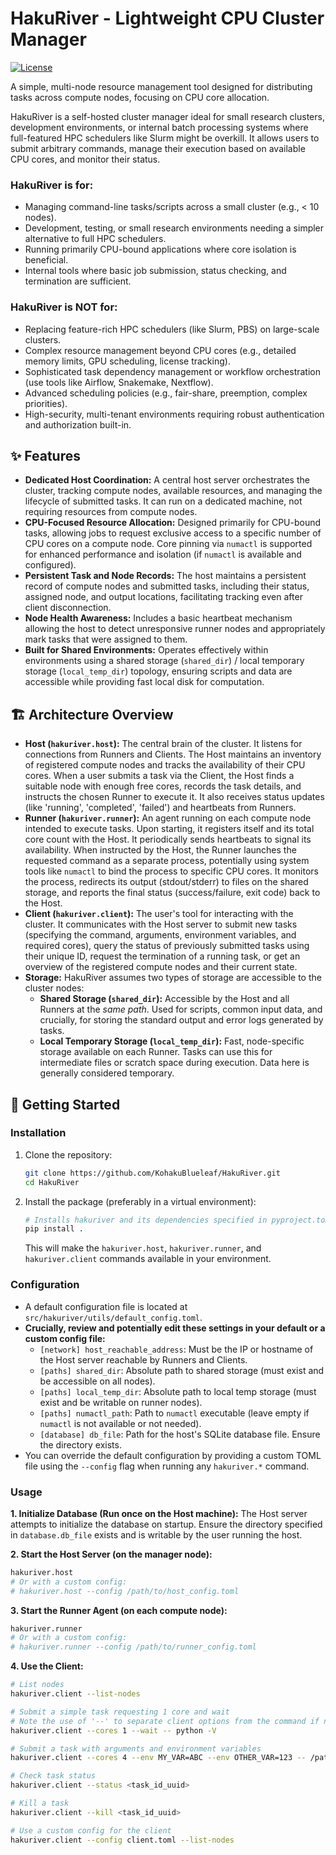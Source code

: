 # HakuRiver - Lightweight CPU Cluster Manager

[![License](https://img.shields.io/badge/License-Apache_2.0-blue.svg)](https://opensource.org/licenses/Apache-2.0)
<!-- 你可以未來加入 CI/CD 或版本徽章 -->

A simple, multi-node resource management tool designed for distributing tasks across compute nodes, focusing on CPU core allocation.

HakuRiver is a self-hosted cluster manager ideal for small research clusters, development environments, or internal batch processing systems where full-featured HPC schedulers like Slurm might be overkill. It allows users to submit arbitrary commands, manage their execution based on available CPU cores, and monitor their status.

### HakuRiver is for:

*   Managing command-line tasks/scripts across a small cluster (e.g., < 10 nodes).
*   Development, testing, or small research environments needing a simpler alternative to full HPC schedulers.
*   Running primarily CPU-bound applications where core isolation is beneficial.
*   Internal tools where basic job submission, status checking, and termination are sufficient.

### HakuRiver is NOT for:

*   Replacing feature-rich HPC schedulers (like Slurm, PBS) on large-scale clusters.
*   Complex resource management beyond CPU cores (e.g., detailed memory limits, GPU scheduling, license tracking).
*   Sophisticated task dependency management or workflow orchestration (use tools like Airflow, Snakemake, Nextflow).
*   Advanced scheduling policies (e.g., fair-share, preemption, complex priorities).
*   High-security, multi-tenant environments requiring robust authentication and authorization built-in.

## ✨ Features

*   **Dedicated Host Coordination:** A central host server orchestrates the cluster, tracking compute nodes, available resources, and managing the lifecycle of submitted tasks. It can run on a dedicated machine, not requiring resources from compute nodes.
*   **CPU-Focused Resource Allocation:** Designed primarily for CPU-bound tasks, allowing jobs to request exclusive access to a specific number of CPU cores on a compute node. Core pinning via `numactl` is supported for enhanced performance and isolation (if `numactl` is available and configured).
*   **Persistent Task and Node Records:** The host maintains a persistent record of compute nodes and submitted tasks, including their status, assigned node, and output locations, facilitating tracking even after client disconnection.
*   **Node Health Awareness:** Includes a basic heartbeat mechanism allowing the host to detect unresponsive runner nodes and appropriately mark tasks that were assigned to them.
*   **Built for Shared Environments:** Operates effectively within environments using a shared storage (`shared_dir`) / local temporary storage (`local_temp_dir`) topology, ensuring scripts and data are accessible while providing fast local disk for computation.

## 🏗️ Architecture Overview

*   **Host (`hakuriver.host`):** The central brain of the cluster. It listens for connections from Runners and Clients. The Host maintains an inventory of registered compute nodes and tracks the availability of their CPU cores. When a user submits a task via the Client, the Host finds a suitable node with enough free cores, records the task details, and instructs the chosen Runner to execute it. It also receives status updates (like 'running', 'completed', 'failed') and heartbeats from Runners.
*   **Runner (`hakuriver.runner`):** An agent running on each compute node intended to execute tasks. Upon starting, it registers itself and its total core count with the Host. It periodically sends heartbeats to signal its availability. When instructed by the Host, the Runner launches the requested command as a separate process, potentially using system tools like `numactl` to bind the process to specific CPU cores. It monitors the process, redirects its output (stdout/stderr) to files on the shared storage, and reports the final status (success/failure, exit code) back to the Host.
*   **Client (`hakuriver.client`):** The user's tool for interacting with the cluster. It communicates with the Host server to submit new tasks (specifying the command, arguments, environment variables, and required cores), query the status of previously submitted tasks using their unique ID, request the termination of a running task, or get an overview of the registered compute nodes and their current state.
*   **Storage:** HakuRiver assumes two types of storage are accessible to the cluster nodes:
    *   **Shared Storage (`shared_dir`):** Accessible by the Host and all Runners at the *same path*. Used for scripts, common input data, and crucially, for storing the standard output and error logs generated by tasks.
    *   **Local Temporary Storage (`local_temp_dir`):** Fast, node-specific storage available on each Runner. Tasks can use this for intermediate files or scratch space during execution. Data here is generally considered temporary.

## 🚀 Getting Started

### Installation

1.  Clone the repository:
    ```bash
    git clone https://github.com/KohakuBlueleaf/HakuRiver.git
    cd HakuRiver
    ```
2.  Install the package (preferably in a virtual environment):
    ```bash
    # Installs hakuriver and its dependencies specified in pyproject.toml
    pip install .
    ```
    This will make the `hakuriver.host`, `hakuriver.runner`, and `hakuriver.client` commands available in your environment.

### Configuration

*   A default configuration file is located at `src/hakuriver/utils/default_config.toml`.
*   **Crucially, review and potentially edit these settings in your default or a custom config file:**
    *   `[network] host_reachable_address`: Must be the IP or hostname of the Host server reachable by Runners and Clients.
    *   `[paths] shared_dir`: Absolute path to shared storage (must exist and be accessible on all nodes).
    *   `[paths] local_temp_dir`: Absolute path to local temp storage (must exist and be writable on runner nodes).
    *   `[paths] numactl_path`: Path to `numactl` executable (leave empty if `numactl` is not available or not needed).
    *   `[database] db_file`: Path for the host's SQLite database file. Ensure the directory exists.
*   You can override the default configuration by providing a custom TOML file using the `--config` flag when running any `hakuriver.*` command.

### Usage

**1. Initialize Database (Run once on the Host machine):**
   The Host server attempts to initialize the database on startup. Ensure the directory specified in `database.db_file` exists and is writable by the user running the host.

**2. Start the Host Server (on the manager node):**
   ```bash
   hakuriver.host
   # Or with a custom config:
   # hakuriver.host --config /path/to/host_config.toml
   ```

**3. Start the Runner Agent (on each compute node):**
   ```bash
   hakuriver.runner
   # Or with a custom config:
   # hakuriver.runner --config /path/to/runner_config.toml
   ```

**4. Use the Client:**
   ```bash
   # List nodes
   hakuriver.client --list-nodes

   # Submit a simple task requesting 1 core and wait
   # Note the use of '--' to separate client options from the command if needed
   hakuriver.client --cores 1 --wait -- python -V

   # Submit a task with arguments and environment variables
   hakuriver.client --cores 4 --env MY_VAR=ABC --env OTHER_VAR=123 -- /path/to/shared/scripts/my_job.sh --input /path/to/shared/data.txt

   # Check task status
   hakuriver.client --status <task_id_uuid>

   # Kill a task
   hakuriver.client --kill <task_id_uuid>

   # Use a custom config for the client
   hakuriver.client --config client.toml --list-nodes
   ```